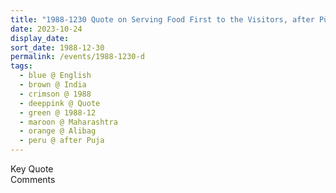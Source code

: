 ```yaml
---
title: "1988-1230 Quote on Serving Food First to the Visitors, after Pūjā, Alibag (100 kms S of Mumbai), Maharashtra, India"
date: 2023-10-24
display_date: 
sort_date: 1988-12-30
permalink: /events/1988-1230-d
tags:
  - blue @ English
  - brown @ India
  - crimson @ 1988
  - deeppink @ Quote
  - green @ 1988-12
  - maroon @ Maharashtra
  - orange @ Alibag
  - peru @ after Puja
---
```


<wave-list>
  <list-title color="green" width="75">Key Quote</list-title>
  <list-item color="BlanchedAlmond"  width="200"></list-item>
  <list-item color="Lavender"></list-item>
  <list-item color="BlanchedAlmond"></list-item>
</wave-list>

<br>

<wave-list>
  <list-title color="green" width="75">Comments</list-title>
  <list-item color="BlanchedAlmond"  width="200"></list-item>
  <list-item color="Lavender"></list-item>
  <list-item color="BlanchedAlmond"></list-item>
</wave-list>